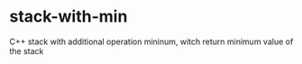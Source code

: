 # stack-with-min
C++ stack with additional operation mininum, witch return minimum value of the stack
